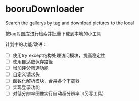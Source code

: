 # booruDownloader

Search the gallerys by tag and download pictures to the local

按tag对图库进行检索并批量下载到本地的小工具

计划中的功能/改进：
- [ ] 使用try except结构处理访问模块，提高稳定性
- [ ] 使用自适应保存路径
- [ ] 增加评分筛选功能
- [ ] 自定义请求头
- [ ] 函数化解析模块，合并各个下载器
- [ ] 实现登录功能
- [ ] 对低分辨率图像实行自动超分辨率（另写工具）
